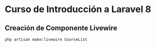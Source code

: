 # Curso de Introducción a Laravel 8

## Creación de Componente Livewire

```
php artisan make:livewire CourseList
```